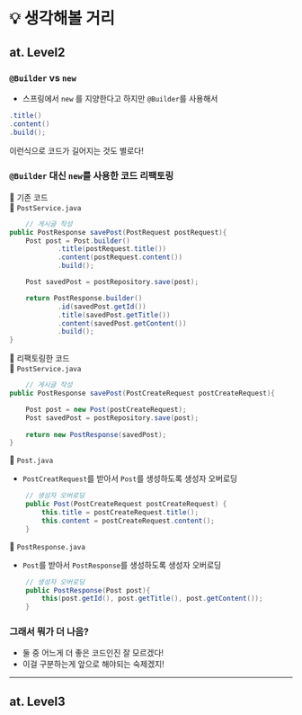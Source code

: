 # 💡 생각해볼 거리

## at. Level2
### `@Builder` vs `new`
- 스프링에서 `new` 를 지양한다고 하지만 `@Builder`를 사용해서
```java
.title()
.content()
.build();
```
이런식으로 코드가 길어지는 것도 별로다!

### `@Builder` 대신 `new`를 사용한 코드 리팩토링

📌 기존 코드  
📂 `PostService.java`
```java
    // 게시글 작성
public PostResponse savePost(PostRequest postRequest){
    Post post = Post.builder()
            .title(postRequest.title())
            .content(postRequest.content())
            .build();

    Post savedPost = postRepository.save(post);

    return PostResponse.builder()
            .id(savedPost.getId())
            .title(savedPost.getTitle())
            .content(savedPost.getContent())
            .build();
}
```

📌 리팩토링한 코드  
📂 `PostService.java`
```java
    // 게시글 작성
public PostResponse savePost(PostCreateRequest postCreateRequest){

    Post post = new Post(postCreateRequest);
    Post savedPost = postRepository.save(post);
    
    return new PostResponse(savedPost);
}
```

📂 `Post.java`
- `PostCreatRequest`를 받아서 `Post`를 생성하도록 생성자 오버로딩

```java
    // 생성자 오버로딩
    public Post(PostCreateRequest postCreateRequest) {
        this.title = postCreateRequest.title();
        this.content = postCreateRequest.content();
    }
```

📂 `PostResponse.java`
- `Post`를 받아서 `PostResponse`를 생성하도록 생성자 오버로딩
```java
    // 생성자 오버로딩
    public PostResponse(Post post){
        this(post.getId(), post.getTitle(), post.getContent());
    }

```

### 그래서 뭐가 더 나음?
- 둘 중 어느게 더 좋은 코드인진 잘 모르겠다!
- 이걸 구분하는게 앞으로 해야되는 숙제겠지! 

---

## at. Level3

